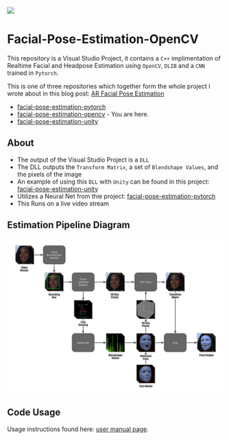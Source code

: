 ![](examples/unity_example.gif)
# Facial-Pose-Estimation-OpenCV

This repository is a Visual Studio Project, it contains a `C++` implimentation of Realtime Facial and Headpose Estimation using `OpenCV`, `DLIB` and a `CNN` trained in `Pytorch`.

This is one of three repositories which together form the whole project I wrote about in this blog post: [AR Facial Pose Estimation](http://neuralvfx.com/augmented-reality/ar-facial-pose-estimation/)

- [facial-pose-estimation-pytorch](https://github.com/NeuralVFX/facial-pose-estimation-pytorch)
- [facial-pose-estimation-opencv](https://github.com/NeuralVFX/facial-pose-estimation-opencv) - You are here.
- [facial-pose-estimation-unity](https://github.com/NeuralVFX/facial-pose-estimation-unity)



## About
- The output of the Visual Studio Project is a `DLL`
- The DLL outputs the `Transform Matrix`, a set of `Blendshape Values`, and the pixels of the image
- An example of using this `DLL` with `Unity` can be found in this project: [facial-pose-estimation-unity](https://github.com/NeuralVFX/facial-pose-estimation-unity)
- Utilizes a Neural Net from thie project: [facial-pose-estimation-pytorch](https://github.com/NeuralVFX/facial-pose-estimation-pytorch)
- This Runs on a live video stream

## Estimation Pipeline Diagram
![](examples/pipeline_b.png)

## Code Usage
Usage instructions found here: [user manual page](USAGE.md).




